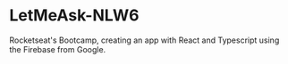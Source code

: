 # LetMeAsk-NLW6
Rocketseat's Bootcamp, creating an app with React and Typescript using the Firebase from Google.
